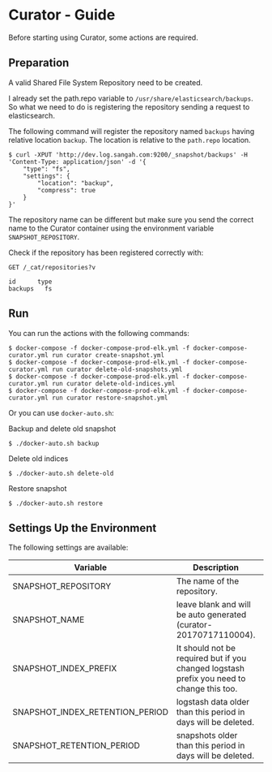 # Curator - Guide

Before starting using Curator, some actions are required.

## Preparation

A valid Shared File System Repository need to be created.

I already set the path.repo variable to `/usr/share/elasticsearch/backups`.
So what we need to do is registering the repository sending a request to elasticsearch.

The following command will register the repository named `backups` having relative location `backup`.
The location is relative to the `path.repo` location.

    $ curl -XPUT 'http://dev.log.sangah.com:9200/_snapshot/backups' -H 'Content-Type: application/json' -d '{
        "type": "fs",
        "settings": {
            "location": "backup",
            "compress": true
        }
    }'

The repository name can be different but make sure you send the correct name to the Curator container
using the environment variable `SNAPSHOT_REPOSITORY`.

Check if the repository has been registered correctly with:

    GET /_cat/repositories?v

    id      type
    backups   fs

## Run

You can run the actions with the following commands:

    $ docker-compose -f docker-compose-prod-elk.yml -f docker-compose-curator.yml run curator create-snapshot.yml
    $ docker-compose -f docker-compose-prod-elk.yml -f docker-compose-curator.yml run curator delete-old-snapshots.yml
    $ docker-compose -f docker-compose-prod-elk.yml -f docker-compose-curator.yml run curator delete-old-indices.yml
    $ docker-compose -f docker-compose-prod-elk.yml -f docker-compose-curator.yml run curator restore-snapshot.yml

Or you can use `docker-auto.sh`:

Backup and delete old snapshot

    $ ./docker-auto.sh backup

Delete old indices

    $ ./docker-auto.sh delete-old

Restore snapshot

    $ ./docker-auto.sh restore


## Settings Up the Environment

The following settings are available:

| Variable                        | Description                                                                               | Default   |
|---------------------------------|-------------------------------------------------------------------------------------------|-----------|
| SNAPSHOT_REPOSITORY             | The name of the repository.                                                               | backups   |
| SNAPSHOT_NAME                   | leave blank and will be auto generated (curator-20170717110004).                          |           |
| SNAPSHOT_INDEX_PREFIX           | It should not be required but if you changed logstash prefix you need to change this too. | logstash- |
| SNAPSHOT_INDEX_RETENTION_PERIOD | logstash data older than this period in days will be deleted.                             | 90        |
| SNAPSHOT_RETENTION_PERIOD       | snapshots older than this period in days will be deleted.                                 | 3         |